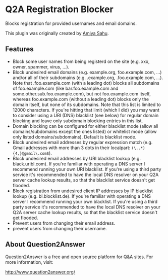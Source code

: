 # Q2A Registration Blocker

Blocks registration for provided usernames and email domains.

This plugin was originally created by [Amiya Sahu][1].

## Features

* Block some user names from being registerd on the site (e.g. xxx, owner, spammer, virus, ...).
* Block undesired email domains (e.g. example.org, foo.example.com, ...) and/or all of their subdomains (e.g. .example.org, .foo.example.com, ...). Note that .foo.example.com (with a leading dot) blocks all subdomains of foo.example.com (like bar.foo.example.com and some.other.sub.foo.example.com), but not foo.example.com itself, whereas foo.example.com (without a leading dot) blocks only the domain itself, but none of its subdomains.
  Note that this list is limited to 12000 characters. If you're hitting that limit (which I did) you may want to consider using a URI (DNS) blacklist (see below) for regular domain blocking and leave only subdomain blocking entries in this list.
* Domain blocking can be configured for either blacklist mode (allow all domains/subdomains except the ones listed) or whitelist mode (allow only listed domains/subdomains). Default is blacklist mode.
* Block undesired email addresses by regular expression match (e.g. Gmail addresses with more than 3 dots in their localpart: `(\..*){4,}@gmail\.com$`).
* Block undesired email addresses by URI blacklist lookup (e.g. black.uribl.com). If you're familiar with operating a DNS server I recommend running your own URI blacklist. If you're using a third party service it's recommended to have the local DNS resolver on your Q2A server cache lookup results, so that the blacklist service doesn't get flooded.
* Block registration from undesired client IP addresses by IP blacklist lookup (e.g. bl.blocklist.de). If you're familiar with operating a DNS server I recommend running your own blacklist. If you're using a third party service it's recommended to have the local DNS resolver on your Q2A server cache lookup results, so that the blacklist service doesn't get flooded.
* Prevent users from changing their email address.
* prevent users from changing their username.

## About Question2Answer

Question2Answer is a free and open source platform for Q&A sites. For more information, visit:

http://www.question2answer.org/

[1]: https://github.com/amiyasahu
